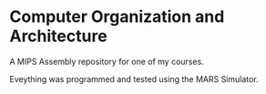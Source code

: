 # Computer Organization and Architecture
A MIPS Assembly repository for one of my courses.

Eveything was programmed and tested using the MARS Simulator.

